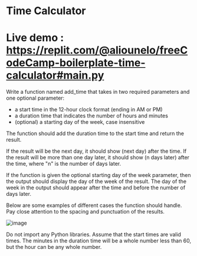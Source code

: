 # Time Calculator

# Live demo : https://replit.com/@aliounelo/freeCodeCamp-boilerplate-time-calculator#main.py

Write a function named add_time that takes in two required parameters and one optional parameter:

   + a start time in the 12-hour clock format (ending in AM or PM)
   + a duration time that indicates the number of hours and minutes
   + (optional) a starting day of the week, case insensitive

The function should add the duration time to the start time and return the result.

If the result will be the next day, it should show (next day) after the time. If the result will be more than one day later, it should show (n days later) after the time, where "n" is the number of days later.

If the function is given the optional starting day of the week parameter, then the output should display the day of the week of the result. The day of the week in the output should appear after the time and before the number of days later.

Below are some examples of different cases the function should handle. Pay close attention to the spacing and punctuation of the results.

![image](https://user-images.githubusercontent.com/53930501/176225868-5d765658-128e-4f08-81bb-46dbe6b4ca4f.png)


Do not import any Python libraries. Assume that the start times are valid times. The minutes in the duration time will be a whole number less than 60, but the hour can be any whole number.
